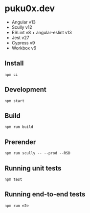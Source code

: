 # puku0x.dev

- Angular v13
- Scully v12
- ESLint v8 + angular-eslint v13
- Jest v27
- Cypress v9
- Workbox v6

## Install

```
npm ci
```

## Development

```
npm start
```

## Build

```
npm run build
```

## Prerender

```
npm run scully -- --prod --RSD
```

## Running unit tests

```
npm test
```

## Running end-to-end tests

```
npm run e2e
```
